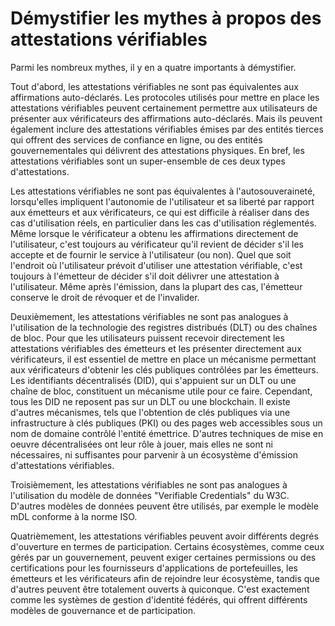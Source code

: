 # Démystifier les mythes à propos des attestations vérifiables

Parmi les nombreux mythes, il y en a quatre importants à démystifier.

Tout d'abord, les attestations vérifiables ne sont pas équivalentes aux affirmations auto-déclarés. Les protocoles utilisés pour mettre en place les attestations vérifiables peuvent certainement permettre aux utilisateurs de présenter aux vérificateurs des affirmations auto-déclarés. Mais ils peuvent également inclure des attestations vérifiables émises par des entités tierces qui offrent des services de confiance en ligne, ou des entités gouvernementales qui délivrent des attestations physiques. En bref, les attestations vérifiables sont un super-ensemble de ces deux types d'attestations.

Les attestations vérifiables ne sont pas équivalentes à l'autosouveraineté, lorsqu'elles impliquent l'autonomie de l'utilisateur et sa liberté par rapport aux émetteurs et aux vérificateurs, ce qui est difficile à réaliser dans des cas d'utilisation réels, en particulier dans les cas d'utilisation réglementés. Même lorsque le vérificateur a obtenu les affirmations
directement de l'utilisateur, c'est toujours au vérificateur qu'il revient de décider s'il les accepte et de fournir le service à l'utilisateur (ou non). Quel que soit l'endroit où l'utilisateur
prévoit d'utiliser une attestation vérifiable, c'est toujours à l'émetteur de décider s'il doit délivrer une attestation à l'utilisateur. Même après l'émission, dans la plupart des cas, l'émetteur conserve le droit de révoquer et de l'invalider.

Deuxièmement, les attestations vérifiables ne sont pas analogues à l'utilisation de la technologie des registres distribués (DLT) ou des chaînes de bloc. Pour que les utilisateurs puissent recevoir directement les attestations vérifiables des émetteurs et les présenter directement aux vérificateurs, il est essentiel de mettre en place un mécanisme permettant aux vérificateurs d'obtenir les clés publiques contrôlées par les émetteurs. Les identifiants décentralisés (DID), qui s'appuient sur un DLT ou une chaîne de bloc, constituent un mécanisme utile pour ce faire. Cependant, tous les DID ne reposent pas sur un DLT ou une blockchain. Il existe d'autres mécanismes, tels que l'obtention de clés publiques via une infrastructure à clés publiques (PKI) ou des pages web accessibles sous un nom de domaine contrôlé l'entité émettrice. D'autres techniques de mise en oeuvre décentralisées ont leur rôle à jouer, mais elles ne sont ni nécessaires, ni suffisantes
pour parvenir à un écosystème d'émission d'attestations vérifiables.

Troisièmement, les attestations vérifiables ne sont pas analogues à l'utilisation du modèle de données "Verifiable Credentials" du W3C. D'autres modèles de données peuvent être utilisés, par exemple le modèle mDL conforme à la norme ISO.

Quatrièmement, les attestations vérifiables peuvent avoir différents degrés d'ouverture en termes de participation.
Certains écosystèmes, comme ceux gérés par un gouvernement, peuvent exiger certaines permissions
ou des certifications pour les fournisseurs d'applications de portefeuilles, les émetteurs et les vérificateurs afin de rejoindre leur écosystème, tandis que d'autres peuvent être totalement ouverts à quiconque. C'est exactement comme les systèmes de gestion d'identité fédérés, qui offrent différents modèles de gouvernance et de participation.
